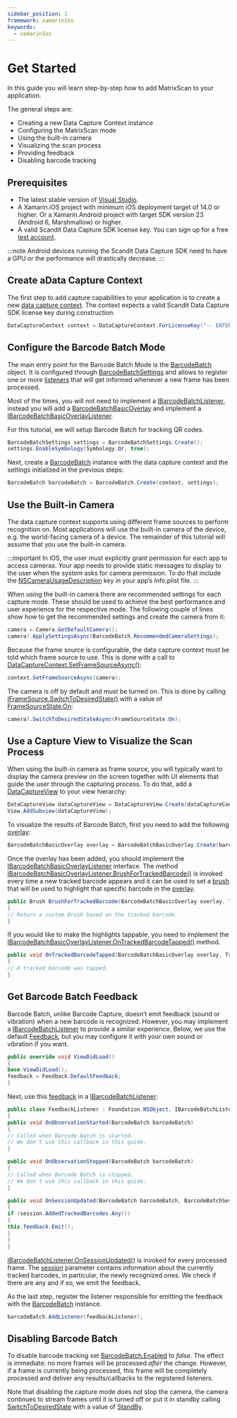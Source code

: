 ```yaml
---
sidebar_position: 2
framework: xamarinIos
keywords:
  - xamarinIos
---
```


# Get Started

In this guide you will learn step-by-step how to add MatrixScan to your application.

The general steps are:

- Creating a new Data Capture Context instance
- Configuring the MatrixScan mode
- Using the built-in camera
- Visualizing the scan process
- Providing feedback
- Disabling barcode tracking

## Prerequisites

- The latest stable version of [Visual Studio](https://visualstudio.microsoft.com/).
- A Xamarin.iOS project with minimum iOS deployment target of 14.0 or higher. Or a Xamarin.Android project with target SDK version 23 (Android 6, Marshmallow) or higher.
- A valid Scandit Data Capture SDK license key. You can sign up for a free [test account](https://ssl.scandit.com/dashboard/sign-up?p=test&utm%5Fsource=documentation).

:::note
Android devices running the Scandit Data Capture SDK need to have a GPU or the performance will drastically decrease.
:::

## Create aData Capture Context

The first step to add capture capabilities to your application is to create a new [data capture context](https://docs.scandit.com/data-capture-sdk/xamarin.ios/core/api/data-capture-context.html#class-scandit.datacapture.core.DataCaptureContext). The context expects a valid Scandit Data Capture SDK license key during construction.

```csharp
DataCaptureContext context = DataCaptureContext.ForLicenseKey("-- ENTER YOUR SCANDIT LICENSE KEY HERE --");
```

## Configure the Barcode Batch Mode

The main entry point for the Barcode Batch Mode is the [BarcodeBatch](https://docs.scandit.com/data-capture-sdk/xamarin.ios/barcode-capture/api/barcode-batch.html#class-scandit.datacapture.barcode.batch.BarcodeBatch) object. It is configured through [BarcodeBatchSettings](https://docs.scandit.com/data-capture-sdk/xamarin.ios/barcode-capture/api/barcode-batch-settings.html#class-scandit.datacapture.barcode.batch.BarcodeBatchSettings) and allows to register one or more [listeners](https://docs.scandit.com/data-capture-sdk/xamarin.ios/barcode-capture/api/barcode-batch-listener.html#interface-scandit.datacapture.barcode.batch.IBarcodeBatchListener) that will get informed whenever a new frame has been processed.

Most of the times, you will not need to implement a [IBarcodeBatchListener](https://docs.scandit.com/data-capture-sdk/xamarin.ios/barcode-capture/api/barcode-batch-listener.html#interface-scandit.datacapture.barcode.batch.IBarcodeBatchListener), instead you will add a [BarcodeBatchBasicOverlay](https://docs.scandit.com/data-capture-sdk/xamarin.ios/barcode-capture/api/ui/barcode-batch-basic-overlay.html#class-scandit.datacapture.barcode.batch.ui.BarcodeBatchBasicOverlay) and implement a [IBarcodeBatchBasicOverlayListener](https://docs.scandit.com/data-capture-sdk/xamarin.ios/barcode-capture/api/ui/barcode-batch-basic-overlay-listener.html#interface-scandit.datacapture.barcode.batch.ui.IBarcodeBatchBasicOverlayListener).

For this tutorial, we will setup Barcode Batch for tracking QR codes.

```csharp
BarcodeBatchSettings settings = BarcodeBatchSettings.Create();
settings.EnableSymbology(Symbology.Qr, true);
```

Next, create a [BarcodeBatch](https://docs.scandit.com/data-capture-sdk/xamarin.ios/barcode-capture/api/barcode-batch.html#class-scandit.datacapture.barcode.batch.BarcodeBatch) instance with the data capture context and the settings initialized in the previous steps:

```csharp
BarcodeBatch barcodeBatch = BarcodeBatch.Create(context, settings);
```

## Use the Built-in Camera

The data capture context supports using different frame sources to perform recognition on. Most applications will use the built-in camera of the device, e.g. the world-facing camera of a device. The remainder of this tutorial will assume that you use the built-in camera.

:::important
In iOS, the user must explicitly grant permission for each app to access cameras. Your app needs to provide static messages to display to the user when the system asks for camera permission. To do that include the [NSCameraUsageDescription](https://learn.microsoft.com/en-us/xamarin/ios/app-fundamentals/security-privacy?tabs=macos#:~:text=NSCameraUsageDescription)
key in your app’s Info.plist file.
:::

When using the built-in camera there are recommended settings for each capture mode. These should be used to achieve the best performance and user experience for the respective mode. The following couple of lines show how to get the recommended settings and create the camera from it:

```csharp
camera = Camera.GetDefaultCamera();
camera?.ApplySettingsAsync(BarcodeBatch.RecommendedCameraSettings);
```

Because the frame source is configurable, the data capture context must be told which frame source to use. This is done with a call to [DataCaptureContext.SetFrameSourceAsync()](https://docs.scandit.com/data-capture-sdk/xamarin.ios/core/api/data-capture-context.html#method-scandit.datacapture.core.DataCaptureContext.SetFrameSourceAsync):

```csharp
context.SetFrameSourceAsync(camera);
```

The camera is off by default and must be turned on. This is done by calling [IFrameSource.SwitchToDesiredState()](https://docs.scandit.com/data-capture-sdk/xamarin.ios/core/api/frame-source.html#method-scandit.datacapture.core.IFrameSource.SwitchToDesiredStateAsync) with a value of [FrameSourceState.On](https://docs.scandit.com/data-capture-sdk/xamarin.ios/core/api/frame-source.html#value-scandit.datacapture.core.FrameSourceState.On):

```csharp
camera?.SwitchToDesiredStateAsync(FrameSourceState.On);
```



## Use a Capture View to Visualize the Scan Process

When using the built-in camera as frame source, you will typically want to display the camera preview on the screen together with UI elements that guide the user through the capturing process. To do that, add a [DataCaptureView](https://docs.scandit.com/data-capture-sdk/xamarin.ios/core/api/ui/data-capture-view.html#class-scandit.datacapture.core.ui.DataCaptureView) to your view hierarchy:

```csharp
DataCaptureView dataCaptureView = DataCaptureView.Create(dataCaptureContext, View.Bounds);
View.AddSubview(dataCaptureView);
```

To visualize the results of Barcode Batch, first you need to add the following [overlay](https://docs.scandit.com/data-capture-sdk/xamarin.ios/barcode-capture/api/ui/barcode-batch-basic-overlay.html#class-scandit.datacapture.barcode.batch.ui.BarcodeBatchBasicOverlay):

```csharp
BarcodeBatchBasicOverlay overlay = BarcodeBatchBasicOverlay.Create(barcodeBatch, dataCaptureView);
```

Once the overlay has been added, you should implement the [IBarcodeBatchBasicOverlayListener](https://docs.scandit.com/data-capture-sdk/xamarin.ios/barcode-capture/api/ui/barcode-batch-basic-overlay-listener.html#interface-scandit.datacapture.barcode.batch.ui.IBarcodeBatchBasicOverlayListener) interface. The method [IBarcodeBatchBasicOverlayListener.BrushForTrackedBarcode()](https://docs.scandit.com/data-capture-sdk/xamarin.ios/barcode-capture/api/ui/barcode-batch-basic-overlay-listener.html#method-scandit.datacapture.barcode.batch.ui.IBarcodeBatchBasicOverlayListener.BrushForTrackedBarcode) is invoked every time a new tracked barcode appears and it can be used to set a [brush](https://docs.scandit.com/data-capture-sdk/xamarin.ios/core/api/ui/brush.html#class-scandit.datacapture.core.ui.Brush) that will be used to highlight that specific barcode in the [overlay](https://docs.scandit.com/data-capture-sdk/xamarin.ios/barcode-capture/api/ui/barcode-batch-basic-overlay.html#class-scandit.datacapture.barcode.batch.ui.BarcodeBatchBasicOverlay).

```csharp
public Brush BrushForTrackedBarcode(BarcodeBatchBasicOverlay overlay, TrackedBarcode trackedBarcode)
{
// Return a custom Brush based on the tracked barcode.
}
```

If you would like to make the highlights tappable, you need to implement the [IBarcodeBatchBasicOverlayListener.OnTrackedBarcodeTapped()](https://docs.scandit.com/data-capture-sdk/xamarin.ios/barcode-capture/api/ui/barcode-batch-basic-overlay-listener.html#method-scandit.datacapture.barcode.batch.ui.IBarcodeBatchBasicOverlayListener.OnTrackedBarcodeTapped) method.

```csharp
public void OnTrackedBarcodeTapped(BarcodeBatchBasicOverlay overlay, TrackedBarcode trackedBarcode)
{
// A tracked barcode was tapped.
}
```

## Get Barcode Batch Feedback

Barcode Batch, unlike Barcode Capture, doesn’t emit feedback (sound or vibration) when a new barcode is recognized. However, you may implement a [IBarcodeBatchListener](https://docs.scandit.com/data-capture-sdk/xamarin.ios/barcode-capture/api/barcode-batch-listener.html#interface-scandit.datacapture.barcode.batch.IBarcodeBatchListener) to provide a similar experience. Below, we use the default [Feedback](https://docs.scandit.com/data-capture-sdk/xamarin.ios/core/api/feedback.html#class-scandit.datacapture.core.Feedback), but you may configure it
with your own sound or vibration if you want.

```csharp
public override void ViewDidLoad()
{
base.ViewDidLoad();
feedback = Feedback.DefaultFeedback;
}
```

Next, use this [feedback](https://docs.scandit.com/data-capture-sdk/xamarin.ios/core/api/feedback.html#class-scandit.datacapture.core.Feedback) in a [IBarcodeBatchListener](https://docs.scandit.com/data-capture-sdk/xamarin.ios/barcode-capture/api/barcode-batch-listener.html#interface-scandit.datacapture.barcode.batch.IBarcodeBatchListener):

```csharp
public class FeedbackListener : Foundation.NSObject, IBarcodeBatchListener
{
public void OnObservationStarted(BarcodeBatch barcodeBatch)
{
// Called when Barcode Batch is started.
// We don't use this callback in this guide.
}

public void OnObservationStopped(BarcodeBatch barcodeBatch)
{
// Called when Barcode Batch is stopped.
// We don't use this callback in this guide.
}

public void OnSessionUpdated(BarcodeBatch barcodeBatch, BarcodeBatchSession session, IFrameData frameData)
{
if (session.AddedTrackedBarcodes.Any())
{
this.feedback.Emit();
}
}
}
```

[IBarcodeBatchListener.OnSessionUpdated()](https://docs.scandit.com/data-capture-sdk/xamarin.ios/barcode-capture/api/barcode-batch-listener.html#method-scandit.datacapture.barcode.batch.IBarcodeBatchListener.OnSessionUpdated) is invoked for every processed frame. The [session](https://docs.scandit.com/data-capture-sdk/xamarin.ios/barcode-capture/api/barcode-batch-session.html#class-scandit.datacapture.barcode.batch.BarcodeBatchSession) parameter contains information about the currently tracked barcodes, in particular, the newly recognized ones. We check if there are any and if so, we emit the feedback.

As the last step, register the listener responsible for emitting the feedback with the [BarcodeBatch](https://docs.scandit.com/data-capture-sdk/xamarin.ios/barcode-capture/api/barcode-batch.html#class-scandit.datacapture.barcode.batch.BarcodeBatch) instance.

```csharp
barcodeBatch.AddListener(feedbackListener);
```

## Disabling Barcode Batch

To disable barcode tracking set [BarcodeBatch.Enabled](https://docs.scandit.com/data-capture-sdk/xamarin.ios/barcode-capture/api/barcode-batch.html#property-scandit.datacapture.barcode.batch.BarcodeBatch.IsEnabled) to _false_. The effect is immediate: no more frames will be processed _after_ the change. However, if a frame is currently being processed, this frame will be completely processed and deliver any results/callbacks to the registered listeners.

Note that disabling the capture mode does not stop the camera, the camera continues to stream frames until it is turned off or put it in standby calling
[SwitchToDesiredState](https://docs.scandit.com/data-capture-sdk/xamarin.ios/core/api/frame-source.html#method-scandit.datacapture.core.IFrameSource.SwitchToDesiredStateAsync) with a value of [StandBy](https://docs.scandit.com/data-capture-sdk/xamarin.ios/core/api/frame-source.html#value-scandit.datacapture.core.FrameSourceState.Standby).
